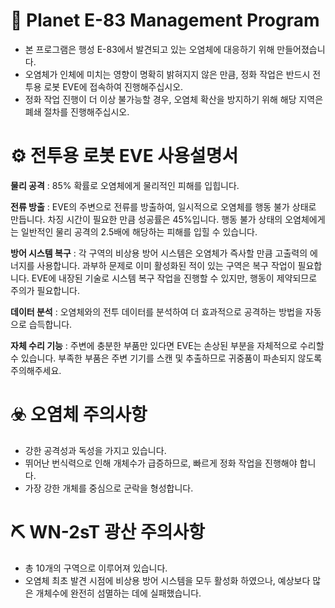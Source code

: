 # 📑 Planet E-83 Management Program

- 본 프로그램은 행성 E-83에서 발견되고 있는 오염체에 대응하기 위해 만들어졌습니다.
- 오염체가 인체에 미치는 영향이 명확히 밝혀지지 않은 만큼, 정화 작업은 반드시 전투용 로봇 EVE에 접속하여 진행해주십시오.
- 정화 작업 진행이 더 이상 불가능할 경우, 오염체 확산을 방지하기 위해 해당 지역은 폐쇄 절차를 진행해주십시오.
 

# ⚙️ 전투용 로봇 EVE 사용설명서

 **물리  공격** 
 : 85% 확률로 오염체에게 물리적인 피해를 입힙니다. 
 
 **전류  방출** 
 : EVE의 주변으로 전류를 방출하여, 일시적으로 오염체를 행동 불가 상태로 만듭니다. 
 차징 시간이 필요한 만큼 성공률은 45%입니다.
 행동 불가 상태의 오염체에게는 일반적인 물리 공격의 2.5배에 해당하는 피해를 입힐 수 있습니다.

**방어 시스템 복구** 
: 각 구역의 비상용 방어 시스템은 오염체가 즉사할 만큼 고출력의 에너지를 사용합니다.
과부하 문제로 이미 활성화된 적이 있는 구역은 복구 작업이 필요합니다.
EVE에 내장된 기술로 시스템 복구 작업을 진행할 수 있지만, 행동이 제약되므로 주의가 필요합니다.


**데이터 분석** 
: 오염체와의 전투 데이터를 분석하여 더 효과적으로 공격하는 방법을 자동으로 습득합니다.

**자체 수리 기능** 
: 주변에 충분한 부품만 있다면 EVE는 손상된 부분을 자체적으로 수리할 수 있습니다.
부족한 부품은 주변 기기를 스캔 및 추출하므로 귀중품이 파손되지 않도록 주의해주세요.

 
# ☣️ 오염체 주의사항

- 강한 공격성과 독성을 가지고 있습니다.
- 뛰어난 번식력으로 인해 개체수가 급증하므로, 빠르게 정화 작업을 진행해야 합니다.
- 가장 강한 개체를 중심으로 군락을 형성합니다.


# ⛏️ WN-2sT 광산 주의사항

- 총 10개의 구역으로 이루어져 있습니다.
- 오염체 최초 발견 시점에 비상용 방어 시스템을 모두 활성화 하였으나, 예상보다 많은 개체수에 완전히 섬멸하는 데에 실패했습니다.
